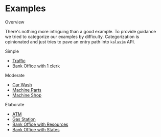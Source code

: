 # Examples

Overview

There's nothing more intriguing than a good example. To provide guidance we tried to categorize our examples by difficulty. Categorization is opinionated and just tries to pave an entry path into `kalasim` API.

Simple

* [Traffic](examples/traffic.md)
* [Bank Office with 1 clerk](examples/bank_office.md#simple-bank-office-1-clerk)

Moderate

* [Car Wash](examples/car_wash.md)
* [Machine Parts](examples/machine_parts.md)
* [Machine Shop](examples/machine_shop.md)

Elaborate

* [ATM](examples/atm_queue.md)
* [Gas Station](examples/gas_station.md)
* [Bank Office with Resources](examples/bank_office.md#bank-office-with-resources)
* [Bank Office with States](examples/bank_office.md#bank-office-with-states)




